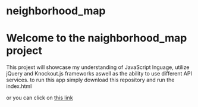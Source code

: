 # neighborhood_map

# Welcome to the naighborhood_map project

This projext will showcase my understanding of JavaScript lnguage, utilize jQuery and Knockout.js frameworks aswell as the ability to use different API services.
to run this app simply download this repository and run the index.html

or you can click on [this link](https://czarny245.github.io/neighborhood_map/)
